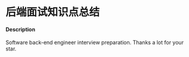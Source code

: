 # 后端面试知识点总结

#### Description
Software back-end engineer interview preparation. Thanks a lot for your star.
